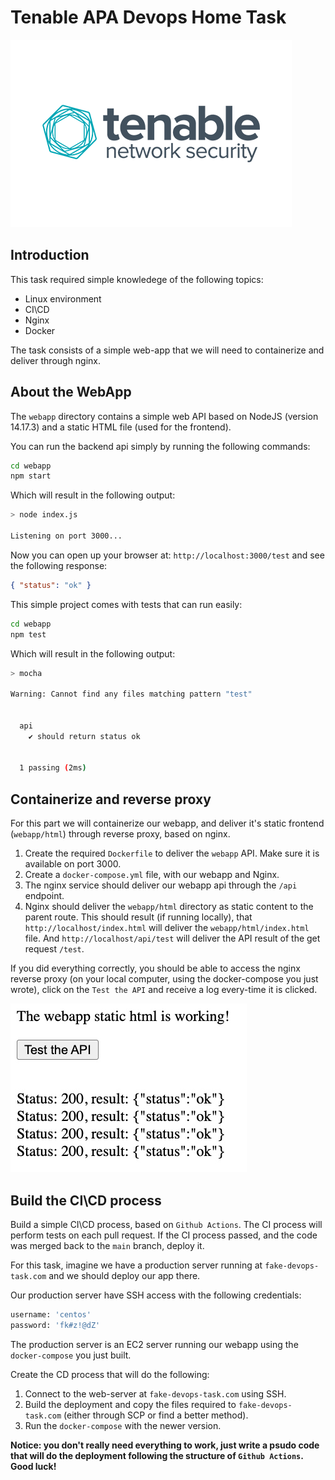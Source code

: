 # Tenable APA Devops Home Task

![alt text](assets/tenable.png
"Tenable LOGO")

## Introduction

This task required simple knowledege of the following topics:

- Linux environment
- CI\CD
- Nginx
- Docker

The task consists of a simple web-app that we will need to containerize and deliver through nginx.

## About the WebApp

The `webapp` directory contains a simple web API based on NodeJS (version 14.17.3) and a static HTML file (used for the frontend).

You can run the backend api simply by running the following commands:

```bash
cd webapp
npm start
```

Which will result in the following output:

```bash
> node index.js

Listening on port 3000...
```

Now you can open up your browser at: `http://localhost:3000/test` and see the following response:

```json
{ "status": "ok" }
```

This simple project comes with tests that can run easily:

```bash
cd webapp
npm test
```

Which will result in the following output:

```bash
> mocha

Warning: Cannot find any files matching pattern "test"


  api
    ✔ should return status ok


  1 passing (2ms)
```

## Containerize and reverse proxy

For this part we will containerize our webapp, and deliver it's static frontend (`webapp/html`) through reverse proxy, based on nginx.

1. Create the required `Dockerfile` to deliver the `webapp` API. Make sure it is available on port 3000.
2. Create a `docker-compose.yml` file, with our webapp and Nginx.
3. The nginx service should deliver our webapp api through the `/api` endpoint.
4. Nginx should deliver the `webapp/html` directory as static content to the parent route. This should result (if running locally), that `http://localhost/index.html` will deliver the `webapp/html/index.html` file. And `http://localhost/api/test` will deliver the API result of the get request `/test`.

If you did everything correctly, you should be able to access the nginx reverse proxy (on your local computer, using the docker-compose you just wrote), click on the `Test the API` and receive a log every-time it is clicked.

![alt text](assets/webapp_example.jpg
"Webapp running example")

## Build the CI\CD process

Build a simple CI\CD process, based on `Github Actions`. The CI process will perform tests on each pull request.
If the CI process passed, and the code was merged back to the `main` branch, deploy it.

For this task, imagine we have a production server running at `fake-devops-task.com` and we should deploy our app there.

Our production server have SSH access with the following credentials:

```bash
username: 'centos'
password: 'fk#z!@dZ'
```

The production server is an EC2 server running our webapp using the `docker-compose` you just built.

Create the CD process that will do the following:

1. Connect to the web-server at `fake-devops-task.com` using SSH.
2. Build the deployment and copy the files required to `fake-devops-task.com` (either through SCP or find a better method).
3. Run the `docker-compose` with the newer version.

**Notice: you don't really need everything to work, just write a psudo code that will do the deployment following the structure of `Github Actions`. Good luck!**
